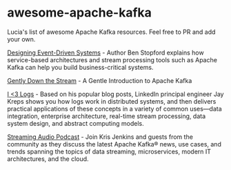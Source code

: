 # awesome-apache-kafka

Lucia's list of awesome Apache Kafka resources. Feel free to PR and add your own. 

[Designing Event-Driven Systems](https://www.oreilly.com/library/view/designing-event-driven-systems/9781492038252/) - Author Ben Stopford explains how service-based architectures and stream processing tools such as Apache Kafka can help you build business-critical systems. 

[Gently Down the Stream](https://www.gentlydownthe.stream/) - A Gentle Introduction to Apache Kafka

[I <3 Logs](https://www.oreilly.com/library/view/i-heart-logs/9781491909379/) - Based on his popular blog posts, LinkedIn principal engineer Jay Kreps shows you how logs work in distributed systems, and then delivers practical applications of these concepts in a variety of common uses—data integration, enterprise architecture, real-time stream processing, data system design, and abstract computing models.

[Streaming Audio Podcast](https://developer.confluent.io/podcast/) - Join Kris Jenkins and guests from the community as they discuss the latest Apache Kafka® news, use cases, and trends spanning the topics of data streaming, microservices, modern IT architectures, and the cloud.
